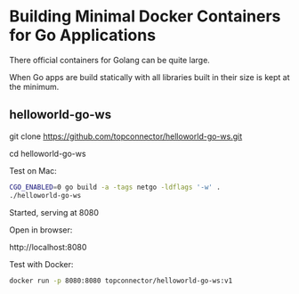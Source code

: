 
# Building Minimal Docker Containers for Go Applications

There official containers for Golang can be quite large. 

When Go apps are build statically with all libraries built in their size 
is kept at the minimum.


## helloworld-go-ws

git clone https://github.com/topconnector/helloworld-go-ws.git

cd helloworld-go-ws

Test on Mac:

```bash
CGO_ENABLED=0 go build -a -tags netgo -ldflags '-w' .
./helloworld-go-ws
```
Started, serving at 8080

Open in browser:

http://localhost:8080

Test with Docker:

```bash
docker run -p 8080:8080 topconnector/helloworld-go-ws:v1
```
